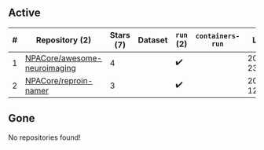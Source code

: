 ## Active
| # | Repository (2) | Stars (7) | Dataset | `run` (2) | `containers-run` | Last Modified |
| --- | --- | --- | --- | --- | --- | --- |
| 1 | [NPACore/awesome-neuroimaging](https://github.com/NPACore/awesome-neuroimaging) | 4 |  | :heavy_check_mark: |  | 2024-10-29 23:30:57+00:00 |
| 2 | [NPACore/reproin-namer](https://github.com/NPACore/reproin-namer) | 3 |  | :heavy_check_mark: |  | 2024-08-28 12:45:28+00:00 |

## Gone
No repositories found!
